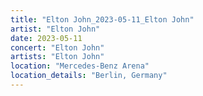 ```yaml
---
title: "Elton John_2023-05-11_Elton John"
artist: "Elton John"
date: 2023-05-11
concert: "Elton John"
artists: "Elton John"
location: "Mercedes-Benz Arena"
location_details: "Berlin, Germany"
---
```

